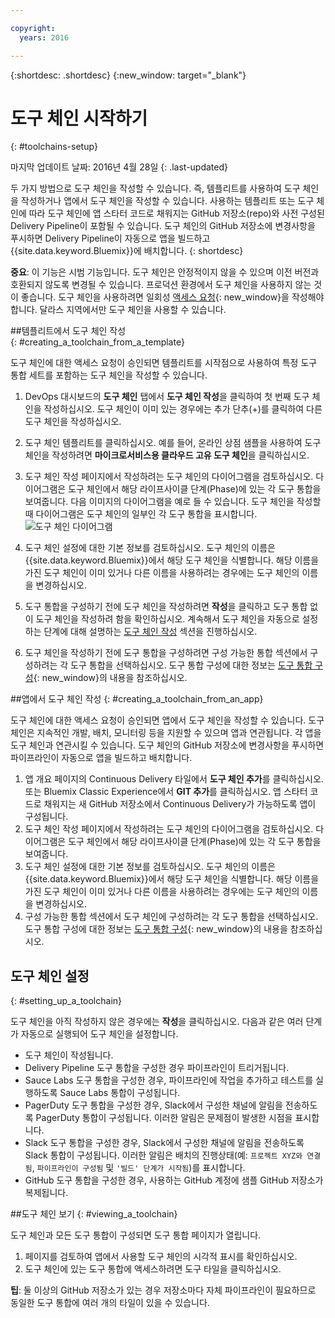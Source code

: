 ```yaml
---

copyright:
  years: 2016

---
```


{:shortdesc: .shortdesc}
{:new_window: target="_blank"}

# 도구 체인 시작하기
{: #toolchains-setup}

마지막 업데이트 날짜: 2016년 4월 28일
{: .last-updated}  

두 가지 방법으로 도구 체인을 작성할 수 있습니다. 즉, 템플리트를 사용하여 도구 체인을 작성하거나 앱에서 도구 체인을 작성할 수 있습니다. 사용하는 템플리트 또는 도구 체인에 따라 도구 체인에 앱 스타터 코드로 채워지는 GitHub 저장소(repo)와 사전 구성된 Delivery Pipeline이 포함될 수 있습니다. 도구 체인의 GitHub 저장소에 변경사항을 푸시하면 Delivery Pipeline이 자동으로 앱을 빌드하고 {{site.data.keyword.Bluemix}}에 배치합니다.
{: shortdesc}  

**중요**: 이 기능은 시범 기능입니다. 도구 체인은 안정적이지 않을 수 있으며 이전 버전과 호환되지 않도록 변경될 수 있습니다. 프로덕션 환경에서 도구 체인을 사용하지 않는 것이 좋습니다. 도구 체인을 사용하려면 일회성 [액세스 요청](https://new-console.ng.bluemix.net/devops?cm_mmc=IBMBluemixGarageMethod-_-MethodSite-_-10-19-15::12-31-18-_-toolchains-welcome-page){: new_window}을 작성해야 합니다. 달라스 지역에서만 도구 체인을 사용할 수 있습니다. 

##템플리트에서 도구 체인 작성   
{: #creating_a_toolchain_from_a_template}

도구 체인에 대한 액세스 요청이 승인되면 템플리트를 시작점으로 사용하여 특정 도구 통합 세트를 포함하는 도구 체인을 작성할 수 있습니다. 

1. DevOps 대시보드의 **도구 체인** 탭에서 **도구 체인 작성**을 클릭하여 첫 번째 도구 체인을 작성하십시오. 도구 체인이 이미 있는 경우에는 추가 단추(+)를 클릭하여 다른 도구 체인을 작성하십시오. 
1. 도구 체인 템플리트를 클릭하십시오. 예를 들어, 온라인 상점 샘플을 사용하여 도구 체인을 작성하려면 **마이크로서비스용 클라우드 고유 도구 체인**을 클릭하십시오.  
1. 도구 체인 작성 페이지에서 작성하려는 도구 체인의 다이어그램을 검토하십시오. 다이어그램은 도구 체인에서 해당 라이프사이클 단계(Phase)에 있는 각 도구 통합을 보여줍니다. 다음 이미지의 다이어그램을 예로 들 수 있습니다. 도구 체인을 작성할 때 다이어그램은 도구 체인의 일부인 각 도구 통합을 표시합니다.
![도구 체인 다이어그램](images/toolchain_diagram.png)

1. 도구 체인 설정에 대한 기본 정보를 검토하십시오. 도구 체인의 이름은 {{site.data.keyword.Bluemix}}에서 해당 도구 체인을 식별합니다. 해당 이름을 가진 도구 체인이 이미 있거나 다른 이름을 사용하려는 경우에는 도구 체인의 이름을 변경하십시오.   
1. 도구 통합을 구성하기 전에 도구 체인을 작성하려면 **작성**을 클릭하고 도구 통합 없이 도구 체인을 작성하려 함을 확인하십시오. 계속해서 도구 체인을 자동으로 설정하는 단계에 대해 설명하는 [도구 체인 작성](#creating_a_toolchain) 섹션을 진행하십시오.   
1. 도구 체인을 작성하기 전에 도구 통합을 구성하려면 구성 가능한 통합 섹션에서 구성하려는 각 도구 통합을 선택하십시오. 도구 통합 구성에 대한 정보는 [도구 통합 구성](../toolchains/toolchains_integrations.html){: new_window}의 내용을 참조하십시오. 

##앱에서 도구 체인 작성
{: #creating_a_toolchain_from_an_app}

도구 체인에 대한 액세스 요청이 승인되면 앱에서 도구 체인을 작성할 수 있습니다. 도구 체인은 지속적인 개발, 배치, 모니터링 등을 지원할 수 있으며 앱과 연관됩니다. 각 앱을 도구 체인과 연관시킬 수 있습니다. 도구 체인의 GitHub 저장소에 변경사항을 푸시하면 파이프라인이 자동으로 앱을 빌드하고 배치합니다.  

1. 앱 개요 페이지의 Continuous Delivery 타일에서 **도구 체인 추가**를 클릭하십시오. 또는 Bluemix Classic Experience에서 **GIT 추가**를 클릭하십시오. 앱 스타터 코드로 채워지는 새 GitHub 저장소에서 Continuous Delivery가 가능하도록 앱이 구성됩니다. 
1. 도구 체인 작성 페이지에서 작성하려는 도구 체인의 다이어그램을 검토하십시오. 다이어그램은 도구 체인에서 해당 라이프사이클 단계(Phase)에 있는 각 도구 통합을 보여줍니다. 
1. 도구 체인 설정에 대한 기본 정보를 검토하십시오. 도구 체인의 이름은 {{site.data.keyword.Bluemix}}에서 해당 도구 체인을 식별합니다. 해당 이름을 가진 도구 체인이 이미 있거나 다른 이름을 사용하려는 경우에는 도구 체인의 이름을 변경하십시오. 
1. 구성 가능한 통합 섹션에서 도구 체인에 구성하려는 각 도구 통합을 선택하십시오. 도구 통합 구성에 대한 정보는 [도구 통합 구성](../toolchains/toolchains_integrations.html){: new_window}의 내용을 참조하십시오.

## 도구 체인 설정
{: #setting_up_a_toolchain}

도구 체인을 아직 작성하지 않은 경우에는 **작성**을 클릭하십시오. 다음과 같은 여러 단계가 자동으로 실행되어 도구 체인을 설정합니다. 

 * 도구 체인이 작성됩니다. 
 * Delivery Pipeline 도구 통합을 구성한 경우 파이프라인이 트리거됩니다. 
 * Sauce Labs 도구 통합을 구성한 경우, 파이프라인에 작업을 추가하고 테스트를 실행하도록 Sauce Labs 통합이 구성됩니다. 
 * PagerDuty 도구 통합을 구성한 경우, Slack에서 구성한 채널에 알림을 전송하도록 PagerDuty 통합이 구성됩니다. 이러한 알림은 문제점이 발생한 시점을 표시합니다. 
 * Slack 도구 통합을 구성한 경우, Slack에서 구성한 채널에 알림을 전송하도록 Slack 통합이 구성됩니다. 이러한 알림은 배치의 진행상태(예: `프로젝트 XYZ와 연결됨`, `파이프라인이 구성됨` 및 `'빌드' 단계가 시작됨`)를 표시합니다. 
 * GitHub 도구 통합을 구성한 경우, 사용하는 GitHub 계정에 샘플 GitHub 저장소가 복제됩니다.   
 
##도구 체인 보기
{: #viewing_a_toolchain}

도구 체인과 모든 도구 통합이 구성되면 도구 통합 페이지가 열립니다. 

1. 페이지를 검토하여 앱에서 사용할 도구 체인의 시각적 표시를 확인하십시오. 
1. 도구 체인에 있는 도구 통합에 액세스하려면 도구 타일을 클릭하십시오.  
 
 **팁**: 둘 이상의 GitHub 저장소가 있는 경우 저장소마다 자체 파이프라인이 필요하므로 동일한 도구 통합에 여러 개의 타일이 있을 수 있습니다. 
